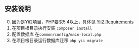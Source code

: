 ## 安装说明
0. 因为是Yii2项目，PHP要求5.4以上，具体见 [Yii2 Requirements](http://www.yiiframework.com/doc-2.0/guide-intro-yii.html#requirements-and-prerequisites)
1. 在项目根目录执行安装 `composer install`
2. 配置数据库 在`common/config/main-local.php`
3. 在项目根目录运行数据库迁移 `php yii migrate`
